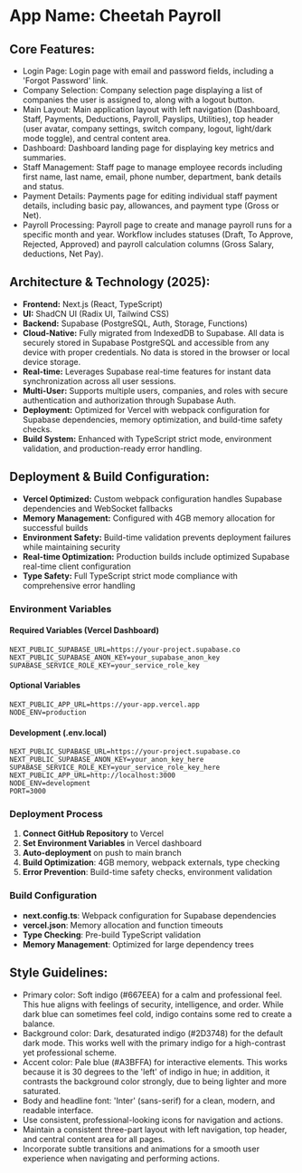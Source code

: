 # **App Name**: Cheetah Payroll

## Core Features:

- Login Page: Login page with email and password fields, including a 'Forgot Password' link.
- Company Selection: Company selection page displaying a list of companies the user is assigned to, along with a logout button.
- Main Layout: Main application layout with left navigation (Dashboard, Staff, Payments, Deductions, Payroll, Payslips, Utilities), top header (user avatar, company settings, switch company, logout, light/dark mode toggle), and central content area.
- Dashboard: Dashboard landing page for displaying key metrics and summaries.
- Staff Management: Staff page to manage employee records including first name, last name, email, phone number, department, bank details and status.
- Payment Details: Payments page for editing individual staff payment details, including basic pay, allowances, and payment type (Gross or Net).
- Payroll Processing: Payroll page to create and manage payroll runs for a specific month and year. Workflow includes statuses (Draft, To Approve, Rejected, Approved) and payroll calculation columns (Gross Salary, deductions, Net Pay).

## Architecture & Technology (2025):

- **Frontend:** Next.js (React, TypeScript)
- **UI:** ShadCN UI (Radix UI, Tailwind CSS)
- **Backend:** Supabase (PostgreSQL, Auth, Storage, Functions)
- **Cloud-Native:** Fully migrated from IndexedDB to Supabase. All data is securely stored in Supabase PostgreSQL and accessible from any device with proper credentials. No data is stored in the browser or local device storage.
- **Real-time:** Leverages Supabase real-time features for instant data synchronization across all user sessions.
- **Multi-User:** Supports multiple users, companies, and roles with secure authentication and authorization through Supabase Auth.
- **Deployment:** Optimized for Vercel with webpack configuration for Supabase dependencies, memory optimization, and build-time safety checks.
- **Build System:** Enhanced with TypeScript strict mode, environment validation, and production-ready error handling.

## Deployment & Build Configuration:

- **Vercel Optimized:** Custom webpack configuration handles Supabase dependencies and WebSocket fallbacks
- **Memory Management:** Configured with 4GB memory allocation for successful builds
- **Environment Safety:** Build-time validation prevents deployment failures while maintaining security
- **Real-time Optimization:** Production builds include optimized Supabase real-time client configuration
- **Type Safety:** Full TypeScript strict mode compliance with comprehensive error handling

### Environment Variables

#### Required Variables (Vercel Dashboard)
```env
NEXT_PUBLIC_SUPABASE_URL=https://your-project.supabase.co
NEXT_PUBLIC_SUPABASE_ANON_KEY=your_supabase_anon_key
SUPABASE_SERVICE_ROLE_KEY=your_service_role_key
```

#### Optional Variables
```env
NEXT_PUBLIC_APP_URL=https://your-app.vercel.app
NODE_ENV=production
```

#### Development (.env.local)
```env
NEXT_PUBLIC_SUPABASE_URL=https://your-project.supabase.co
NEXT_PUBLIC_SUPABASE_ANON_KEY=your_anon_key_here
SUPABASE_SERVICE_ROLE_KEY=your_service_role_key_here
NEXT_PUBLIC_APP_URL=http://localhost:3000
NODE_ENV=development
PORT=3000
```

### Deployment Process

1. **Connect GitHub Repository** to Vercel
2. **Set Environment Variables** in Vercel dashboard
3. **Auto-deployment** on push to main branch
4. **Build Optimization**: 4GB memory, webpack externals, type checking
5. **Error Prevention**: Build-time safety checks, environment validation

### Build Configuration

- **next.config.ts**: Webpack configuration for Supabase dependencies
- **vercel.json**: Memory allocation and function timeouts
- **Type Checking**: Pre-build TypeScript validation
- **Memory Management**: Optimized for large dependency trees

## Style Guidelines:

- Primary color: Soft indigo (#667EEA) for a calm and professional feel. This hue aligns with feelings of security, intelligence, and order. While dark blue can sometimes feel cold, indigo contains some red to create a balance.
- Background color: Dark, desaturated indigo (#2D3748) for the default dark mode. This works well with the primary indigo for a high-contrast yet professional scheme.
- Accent color: Pale blue (#A3BFFA) for interactive elements. This works because it is 30 degrees to the 'left' of indigo in hue; in addition, it contrasts the background color strongly, due to being lighter and more saturated.
- Body and headline font: 'Inter' (sans-serif) for a clean, modern, and readable interface.
- Use consistent, professional-looking icons for navigation and actions.
- Maintain a consistent three-part layout with left navigation, top header, and central content area for all pages.
- Incorporate subtle transitions and animations for a smooth user experience when navigating and performing actions.
